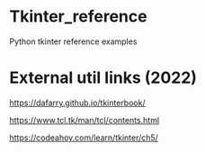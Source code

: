 # Tkinter_reference
Python tkinter reference examples


# External util links (2022) 

https://dafarry.github.io/tkinterbook/

https://www.tcl.tk/man/tcl/contents.html

https://codeahoy.com/learn/tkinter/ch5/
